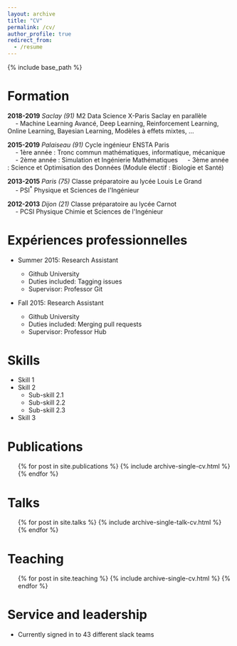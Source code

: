 ```yaml
---
layout: archive
title: "CV"
permalink: /cv/
author_profile: true
redirect_from:
  - /resume
---
```


{% include base_path %}

Formation
======
**2018-2019** <i>Saclay (91)</i> M2 Data Science X-Paris Saclay en parallèle<br>
&emsp; - Machine Learning Avancé, Deep Learning, Reinforcement Learning, Online Learning, Bayesian Learning, Modèles à effets mixtes, ...

**2015-2019** <i>Palaiseau (91)</i> Cycle ingénieur ENSTA Paris<br>
&emsp; - 1ère année : Tronc commun mathématiques, informatique, mécanique
&emsp; - 2ème année : Simulation et Ingénierie Mathématiques
&emsp; - 3ème année : Science et Optimisation des Données (Module électif : Biologie et Santé)

**2013-2015** <i>Paris (75)</i> Classe préparatoire au lycée Louis Le Grand<br>
&emsp; - PSI$^*$ Physique et Sciences de l'Ingénieur 

**2012-2013** <i>Dijon (21)</i> Classe préparatoire au lycée Carnot<br>
&emsp; - PCSI Physique Chimie et Sciences de l'Ingénieur

Expériences professionnelles
======
* Summer 2015: Research Assistant
  * Github University
  * Duties included: Tagging issues
  * Supervisor: Professor Git

* Fall 2015: Research Assistant
  * Github University
  * Duties included: Merging pull requests
  * Supervisor: Professor Hub
  
Skills
======
* Skill 1
* Skill 2
  * Sub-skill 2.1
  * Sub-skill 2.2
  * Sub-skill 2.3
* Skill 3

Publications
======
  <ul>{% for post in site.publications %}
    {% include archive-single-cv.html %}
  {% endfor %}</ul>
  
Talks
======
  <ul>{% for post in site.talks %}
    {% include archive-single-talk-cv.html %}
  {% endfor %}</ul>
  
Teaching
======
  <ul>{% for post in site.teaching %}
    {% include archive-single-cv.html %}
  {% endfor %}</ul>
  
Service and leadership
======
* Currently signed in to 43 different slack teams
